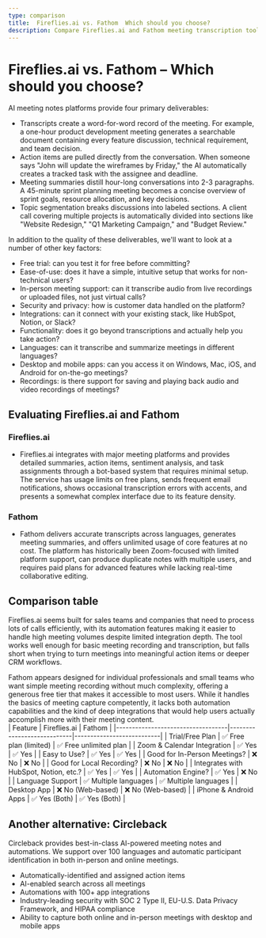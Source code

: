 ```yaml
---
type: comparison
title:  Fireflies.ai vs. Fathom  Which should you choose?
description: Compare Fireflies.ai and Fathom meeting transcription tools, explore their key features, pricing, and discover Circleback as an alternative solution for your needs.
---
```


# Fireflies.ai vs. Fathom – Which should you choose?  
AI meeting notes platforms provide four primary deliverables:  
  
* Transcripts create a word-for-word record of the meeting. For example, a one-hour product development meeting generates a searchable document containing every feature discussion, technical requirement, and team decision.  
* Action items are pulled directly from the conversation. When someone says "John will update the wireframes by Friday," the AI automatically creates a tracked task with the assignee and deadline.  
* Meeting summaries distill hour-long conversations into 2-3 paragraphs. A 45-minute sprint planning meeting becomes a concise overview of sprint goals, resource allocation, and key decisions.  
* Topic segmentation breaks discussions into labeled sections. A client call covering multiple projects is automatically divided into sections like "Website Redesign," "Q1 Marketing Campaign," and "Budget Review."  
  
In addition to the quality of these deliverables, we'll want to look at a number of other key factors:  
  
* Free trial: can you test it for free before committing?  
* Ease-of-use: does it have a simple, intuitive setup that works for non-technical users?  
* In-person meeting support: can it transcribe audio from live recordings or uploaded files, not just virtual calls?  
* Security and privacy: how is customer data handled on the platform?  
* Integrations: can it connect with your existing stack, like HubSpot, Notion, or Slack?  
* Functionality: does it go beyond transcriptions and actually help you take action?  
* Languages: can it transcribe and summarize meetings in different languages?  
* Desktop and mobile apps: can you access it on Windows, Mac, iOS, and Android for on-the-go meetings?  
* Recordings: is there support for saving and playing back audio and video recordings of meetings?    
## Evaluating Fireflies.ai and Fathom  
### Fireflies.ai
* Fireflies.ai integrates with major meeting platforms and provides detailed summaries, action items, sentiment analysis, and task assignments through a bot-based system that requires minimal setup. The service has usage limits on free plans, sends frequent email notifications, shows occasional transcription errors with accents, and presents a somewhat complex interface due to its feature density.

### Fathom
* Fathom delivers accurate transcripts across languages, generates meeting summaries, and offers unlimited usage of core features at no cost. The platform has historically been Zoom-focused with limited platform support, can produce duplicate notes with multiple users, and requires paid plans for advanced features while lacking real-time collaborative editing.  
## Comparison table    
Fireflies.ai seems built for sales teams and companies that need to process lots of calls efficiently, with its automation features making it easier to handle high meeting volumes despite limited integration depth. The tool works well enough for basic meeting recording and transcription, but falls short when trying to turn meetings into meaningful action items or deeper CRM workflows.

Fathom appears designed for individual professionals and small teams who want simple meeting recording without much complexity, offering a generous free tier that makes it accessible to most users. While it handles the basics of meeting capture competently, it lacks both automation capabilities and the kind of deep integrations that would help users actually accomplish more with their meeting content.  
| Feature                           | Fireflies.ai               | Fathom                    |
|-----------------------------------|----------------------------|---------------------------|
| Trial/Free Plan                   | ✅ Free plan (limited)     | ✅ Free unlimited plan    |
| Zoom & Calendar Integration       | ✅ Yes                     | ✅ Yes                    |
| Easy to Use?                      | ✅ Yes                     | ✅ Yes                    |
| Good for In-Person Meetings?      | ❌ No                      | ❌ No                     |
| Good for Local Recording?         | ❌ No                      | ❌ No                     |
| Integrates with HubSpot, Notion, etc.? | ✅ Yes                | ✅ Yes                    |
| Automation Engine?                | ✅ Yes                     | ❌ No                     |
| Language Support                  | ✅ Multiple languages      | ✅ Multiple languages     |
| Desktop App                       | ❌ No (Web-based)          | ❌ No (Web-based)         |
| iPhone & Android Apps             | ✅ Yes (Both)              | ✅ Yes (Both)             |  
## Another alternative: Circleback  
Circleback provides best-in-class AI-powered meeting notes and automations. We support over 100 languages and automatic participant identification in both in-person and online meetings.  
  
* Automatically-identified and assigned action items  
* AI-enabled search across all meetings  
* Automations with 100+ app integrations  
* Industry-leading security with SOC 2 Type II, EU-U.S. Data Privacy Framework, and HIPAA compliance  
* Ability to capture both online and in-person meetings with desktop and mobile apps  